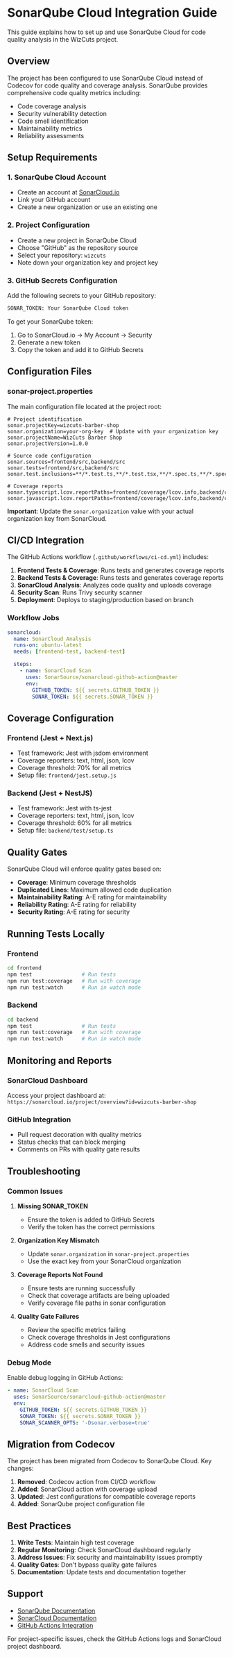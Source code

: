 # SonarQube Cloud Integration Guide

This guide explains how to set up and use SonarQube Cloud for code quality analysis in the WizCuts
project.

## Overview

The project has been configured to use SonarQube Cloud instead of Codecov for code quality and
coverage analysis. SonarQube provides comprehensive code quality metrics including:

- Code coverage analysis
- Security vulnerability detection
- Code smell identification
- Maintainability metrics
- Reliability assessments

## Setup Requirements

### 1. SonarQube Cloud Account

- Create an account at [SonarCloud.io](https://sonarcloud.io)
- Link your GitHub account
- Create a new organization or use an existing one

### 2. Project Configuration

- Create a new project in SonarQube Cloud
- Choose "GitHub" as the repository source
- Select your repository: `wizcuts`
- Note down your organization key and project key

### 3. GitHub Secrets Configuration

Add the following secrets to your GitHub repository:

```bash
SONAR_TOKEN: Your SonarQube Cloud token
```

To get your SonarQube token:

1. Go to SonarCloud.io → My Account → Security
2. Generate a new token
3. Copy the token and add it to GitHub Secrets

## Configuration Files

### sonar-project.properties

The main configuration file located at the project root:

```properties
# Project identification
sonar.projectKey=wizcuts-barber-shop
sonar.organization=your-org-key  # Update with your organization key
sonar.projectName=WizCuts Barber Shop
sonar.projectVersion=1.0.0

# Source code configuration
sonar.sources=frontend/src,backend/src
sonar.tests=frontend/src,backend/src
sonar.test.inclusions=**/*.test.ts,**/*.test.tsx,**/*.spec.ts,**/*.spec.tsx

# Coverage reports
sonar.typescript.lcov.reportPaths=frontend/coverage/lcov.info,backend/coverage/lcov.info
sonar.javascript.lcov.reportPaths=frontend/coverage/lcov.info,backend/coverage/lcov.info
```

**Important**: Update the `sonar.organization` value with your actual organization key from
SonarCloud.

## CI/CD Integration

The GitHub Actions workflow (`.github/workflows/ci-cd.yml`) includes:

1. **Frontend Tests & Coverage**: Runs tests and generates coverage reports
2. **Backend Tests & Coverage**: Runs tests and generates coverage reports
3. **SonarCloud Analysis**: Analyzes code quality and uploads coverage
4. **Security Scan**: Runs Trivy security scanner
5. **Deployment**: Deploys to staging/production based on branch

### Workflow Jobs

```yaml
sonarcloud:
  name: SonarCloud Analysis
  runs-on: ubuntu-latest
  needs: [frontend-test, backend-test]

  steps:
    - name: SonarCloud Scan
      uses: SonarSource/sonarcloud-github-action@master
      env:
        GITHUB_TOKEN: ${{ secrets.GITHUB_TOKEN }}
        SONAR_TOKEN: ${{ secrets.SONAR_TOKEN }}
```

## Coverage Configuration

### Frontend (Jest + Next.js)

- Test framework: Jest with jsdom environment
- Coverage reporters: text, html, json, lcov
- Coverage threshold: 70% for all metrics
- Setup file: `frontend/jest.setup.js`

### Backend (Jest + NestJS)

- Test framework: Jest with ts-jest
- Coverage reporters: text, html, json, lcov
- Coverage threshold: 60% for all metrics
- Setup file: `backend/test/setup.ts`

## Quality Gates

SonarQube Cloud will enforce quality gates based on:

- **Coverage**: Minimum coverage thresholds
- **Duplicated Lines**: Maximum allowed code duplication
- **Maintainability Rating**: A-E rating for maintainability
- **Reliability Rating**: A-E rating for reliability
- **Security Rating**: A-E rating for security

## Running Tests Locally

### Frontend

```bash
cd frontend
npm test                # Run tests
npm run test:coverage   # Run with coverage
npm run test:watch      # Run in watch mode
```

### Backend

```bash
cd backend
npm test                # Run tests
npm run test:coverage   # Run with coverage
npm run test:watch      # Run in watch mode
```

## Monitoring and Reports

### SonarCloud Dashboard

Access your project dashboard at: `https://sonarcloud.io/project/overview?id=wizcuts-barber-shop`

### GitHub Integration

- Pull request decoration with quality metrics
- Status checks that can block merging
- Comments on PRs with quality gate results

## Troubleshooting

### Common Issues

1. **Missing SONAR_TOKEN**
   - Ensure the token is added to GitHub Secrets
   - Verify the token has the correct permissions

2. **Organization Key Mismatch**
   - Update `sonar.organization` in `sonar-project.properties`
   - Use the exact key from your SonarCloud organization

3. **Coverage Reports Not Found**
   - Ensure tests are running successfully
   - Check that coverage artifacts are being uploaded
   - Verify coverage file paths in sonar configuration

4. **Quality Gate Failures**
   - Review the specific metrics failing
   - Check coverage thresholds in Jest configurations
   - Address code smells and security issues

### Debug Mode

Enable debug logging in GitHub Actions:

```yaml
- name: SonarCloud Scan
  uses: SonarSource/sonarcloud-github-action@master
  env:
    GITHUB_TOKEN: ${{ secrets.GITHUB_TOKEN }}
    SONAR_TOKEN: ${{ secrets.SONAR_TOKEN }}
    SONAR_SCANNER_OPTS: '-Dsonar.verbose=true'
```

## Migration from Codecov

The project has been migrated from Codecov to SonarQube Cloud. Key changes:

1. **Removed**: Codecov action from CI/CD workflow
2. **Added**: SonarCloud action with coverage upload
3. **Updated**: Jest configurations for compatible coverage reports
4. **Added**: SonarQube project configuration file

## Best Practices

1. **Write Tests**: Maintain high test coverage
2. **Regular Monitoring**: Check SonarCloud dashboard regularly
3. **Address Issues**: Fix security and maintainability issues promptly
4. **Quality Gates**: Don't bypass quality gate failures
5. **Documentation**: Update tests and documentation together

## Support

- [SonarQube Documentation](https://docs.sonarqube.org/)
- [SonarCloud Documentation](https://docs.sonarcloud.io/)
- [GitHub Actions Integration](https://github.com/SonarSource/sonarcloud-github-action)

For project-specific issues, check the GitHub Actions logs and SonarCloud project dashboard.
